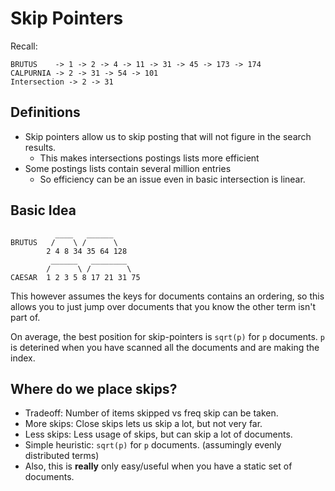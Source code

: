 # Skip Pointers

Recall:

    BRUTUS    -> 1 -> 2 -> 4 -> 11 -> 31 -> 45 -> 173 -> 174
    CALPURNIA -> 2 -> 31 -> 54 -> 101
    Intersection -> 2 -> 31

## Definitions

* Skip pointers allow us to skip posting that will not figure in the search results.
  * This makes intersections postings lists more efficient
* Some postings lists contain several million entries
  * So efficiency can be an issue even in basic intersection is linear.

## Basic Idea

              ____   ______
    BRUTUS   /    \ /      \
            2 4 8 34 35 64 128
             ______   ________
            /      \ /        \
    CAESAR  1 2 3 5 8 17 21 31 75

This however assumes the keys for documents contains an ordering, so this allows you to
just jump over documents that you know the other term isn't part of.

On average, the best position for skip-pointers is `sqrt(p)` for `p` documents. `p` is
deterined when you have scanned all the documents and are making the index.

## Where do we place skips?

* Tradeoff: Number of items skipped vs freq skip can be taken.
* More skips: Close skips lets us skip a lot, but not very far.
* Less skips: Less usage of skips, but can skip a lot of documents.
* Simple heuristic: `sqrt(p)` for `p` documents. (assumingly evenly distributed terms)
* Also, this is __really__ only easy/useful when you have a static set of documents.
